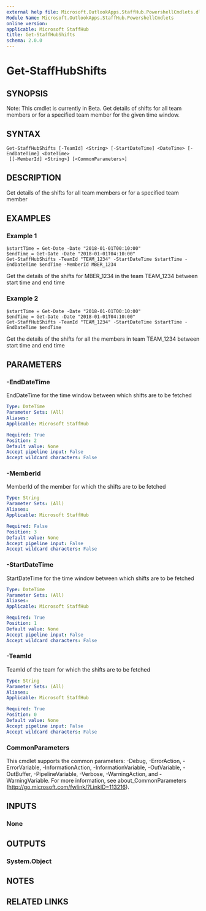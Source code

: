 ```yaml
---
external help file: Microsoft.OutlookApps.StaffHub.PowershellCmdlets.dll-Help.xml
Module Name: Microsoft.OutlookApps.StaffHub.PowershellCmdlets
online version:
applicable: Microsoft StaffHub
title: Get-StaffHubShifts
schema: 2.0.0
---
```


# Get-StaffHubShifts

## SYNOPSIS
Note: This cmdlet is currently in Beta.
Get details of shifts for all team members or for a specified team member for the given time window.

## SYNTAX

```
Get-StaffHubShifts [-TeamId] <String> [-StartDateTime] <DateTime> [-EndDateTime] <DateTime>
 [[-MemberId] <String>] [<CommonParameters>]
```

## DESCRIPTION
Get details of the shifts for all team members or for a specified team member

## EXAMPLES

### Example 1
```
$startTime = Get-Date -Date "2018-01-01T00:10:00"
$endTime = Get-Date -Date "2018-01-01T04:10:00"
Get-StaffHubShifts -TeamId "TEAM_1234" -StartDateTime $startTime -EndDateTime $endTime -MemberId MBER_1234
```
Get the details of the shifts for MBER_1234 in the team TEAM_1234 between start time and end time

### Example 2
```
$startTime = Get-Date -Date "2018-01-01T00:10:00"
$endTime = Get-Date -Date "2018-01-01T04:10:00"
Get-StaffHubShifts -TeamId "TEAM_1234" -StartDateTime $startTime -EndDateTime $endTime
```

Get the details of the shifts for all the members in team TEAM_1234 between start time and end time

## PARAMETERS

### -EndDateTime
EndDateTime for the time window between which shifts are to be fetched

```yaml
Type: DateTime
Parameter Sets: (All)
Aliases:
Applicable: Microsoft StaffHub

Required: True
Position: 2
Default value: None
Accept pipeline input: False
Accept wildcard characters: False
```

### -MemberId
MemberId of the member for which the shifts are to be fetched

```yaml
Type: String
Parameter Sets: (All)
Aliases:
Applicable: Microsoft StaffHub

Required: False
Position: 3
Default value: None
Accept pipeline input: False
Accept wildcard characters: False
```

### -StartDateTime
StartDateTime for the time window between which shifts are to be fetched

```yaml
Type: DateTime
Parameter Sets: (All)
Aliases:
Applicable: Microsoft StaffHub

Required: True
Position: 1
Default value: None
Accept pipeline input: False
Accept wildcard characters: False
```

### -TeamId
TeamId of the team for which the shifts are to be fetched

```yaml
Type: String
Parameter Sets: (All)
Aliases:
Applicable: Microsoft StaffHub

Required: True
Position: 0
Default value: None
Accept pipeline input: False
Accept wildcard characters: False
```

### CommonParameters
This cmdlet supports the common parameters: -Debug, -ErrorAction, -ErrorVariable, -InformationAction, -InformationVariable, -OutVariable, -OutBuffer, -PipelineVariable, -Verbose, -WarningAction, and -WarningVariable.
For more information, see about_CommonParameters (http://go.microsoft.com/fwlink/?LinkID=113216).

## INPUTS

### None


## OUTPUTS

### System.Object

## NOTES

## RELATED LINKS
